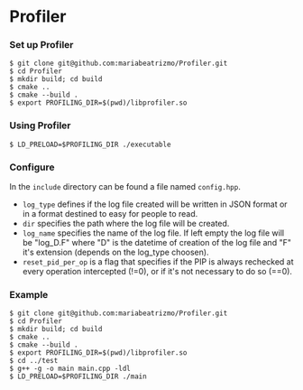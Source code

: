 
# Profiler
### Set up Profiler
```shell
$ git clone git@github.com:mariabeatrizmo/Profiler.git
$ cd Profiler
$ mkdir build; cd build
$ cmake ..
$ cmake --build .
$ export PROFILING_DIR=$(pwd)/libprofiler.so
```

### Using Profiler
```shell
$ LD_PRELOAD=$PROFILING_DIR ./executable
```

### Configure
In the `include` directory can be found a file named `config.hpp`.

- `log_type` defines if the log file created will be written in JSON format or in a format destined to easy for people to read.
- `dir` specifies the path where the log file will be created.
- `log_name` specifies the name of the log file. If left empty the log file will be "log_D.F" where "D" is the datetime of creation of the log file and "F" it's extension (depends on the log_type choosen).
- `reset_pid_per_op` is a flag that specifies if the PIP is always rechecked at every operation intercepted (!=0), or if it's not necessary to do so (==0).

### Example 
``` shell
$ git clone git@github.com:mariabeatrizmo/Profiler.git
$ cd Profiler
$ mkdir build; cd build
$ cmake ..
$ cmake --build .
$ export PROFILING_DIR=$(pwd)/libprofiler.so
$ cd ../test
$ g++ -g -o main main.cpp -ldl
$ LD_PRELOAD=$PROFILING_DIR ./main
```
